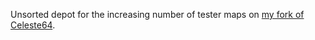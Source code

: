 Unsorted depot for the increasing number of tester maps on [my fork of Celeste64](https://github.com/kees-/Celeste64).
